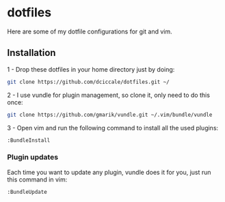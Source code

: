 # dotfiles

Here are some of my dotfile configurations for git and vim.

## Installation

1 - Drop these dotfiles in your home directory just by doing:

```bash
git clone https://github.com/dciccale/dotfiles.git ~/
```


2 - I use vundle for plugin management, so clone it, only need to do this once:

```bash
git clone https://github.com/gmarik/vundle.git ~/.vim/bundle/vundle
```


3 - Open vim and run the following command to install all the used plugins:

```
:BundleInstall
```

### Plugin updates

Each time you want to update any plugin, vundle does it for you, just run this command in vim:

```
:BundleUpdate
```

